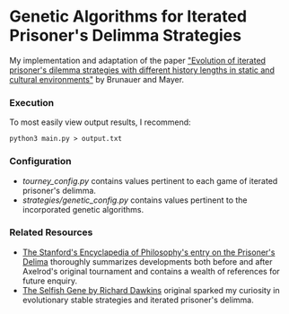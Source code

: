 # Genetic Algorithms for Iterated Prisoner's Delimma Strategies

My implementation and adaptation of the paper ["Evolution of iterated prisoner's dilemma strategies with different history lengths in static and cultural environments"](https://www.researchgate.net/publication/220999970_Evolution_of_iterated_prisoner's_dilemma_strategies_with_different_history_lengths_in_static_and_cultural_environments) by Brunauer and Mayer. 

### Execution

To most easily view output results, I recommend:

`python3 main.py > output.txt`

### Configuration

- *tourney_config.py* contains values pertinent to each game of iterated prisoner's delimma.
- *strategies/genetic_config.py* contains values pertinent to the incorporated genetic algorithms.

### Related Resources 

- [The Stanford's Encyclapedia of Philosophy's entry on the Prisoner's Delima](https://plato.stanford.edu/entries/prisoner-dilemma/#PostAxel) thoroughly summarizes developments both before and after Axelrod's original tournament and contains a wealth of references for future enquiry.
- [The Selfish Gene by Richard Dawkins](https://www.amazon.com/Selfish-Gene-Anniversary-Landmark-Paperback/dp/B0722G5V92/ref=sr_1_2?dchild=1&keywords=The+Selfish+Gene&qid=1591506014&sr=8-2#customerReviews) original sparked my curiosity in evolutionary stable strategies and iterated prisoner's delimma.